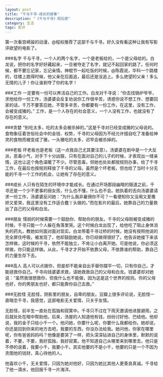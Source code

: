 ```yaml
---
layout: post
title: "千与千寻-成长的故事"
description: "《千与千寻》观后感"
category: 生活
tags: 影评
---
```

第一次看宫崎骏的动漫，@程权推荐了这部千与千寻。好久没有看这种让我有写影评欲望的电影了。

###名字
千与千寻，一个人的两个名字，一个是老板给的，一个是父母给的。白龙说，把你的名字好好藏起来，一旦被夺走了名字，就记不起回家的路了。任何时候，都不要忘记家，忘记亲情。神棍节一起吃饭的时候，@陈霞说，华科一个跳楼的，往楼上跑得时候，他父亲在后面追，最后还是没追上。多么绝望的父亲！多么无情的儿子！你让谁剥夺了你的名字！


###工作
一定要有一份可以养活自己的工作。白龙对千寻说：“你去找锅炉爷爷，求他给你一份工作，汤婆婆会反复劝说你工作很辛苦，诱惑你说不想工作、想要回家的话，千万不要答应她，不管多辛苦，你都要有一份工作，在这里，没有工作，会被变成猪的。” 工作，是一个人存在的社会意义，一个人没有工作，也就没有了存在的意义。

###贪婪
“别吃太多，吃的太多会被杀掉的。”这是千寻对已经变成猪的父母说的。食物象征着世俗社会中的金钱、权势，千寻的父母因为不经允许擅自吃了准备给神灵的食物而被变成了猪，一头猪吃的太多，迟早会被杀掉的。

###老板
坏老板也是老板（这一点我自己尤其要注意）。汤婆婆在剧中是一个大反派，恶毒小气，对手下十分凶狠，只有在面对自己的儿子的时候，才表现出一缕亲情，这也让这个角色温暖了不少。尽管恶毒，但她也处处都按规则办事，给了千寻工作，在最后也按规则释放了千寻的父母。虽然是个坏老板，但也给了当时十分无能的千寻一个工作的机会，让她有了存在的意义。

###成长
人只有在陌生的环境中才能成长。在通过开场那段幽暗的隧道之前，千寻还是一个少不更事的弱女孩，什么也不懂，什么也不会。她执着的去向汤婆婆请求一份工作，汤婆婆反问她：“为什么我非雇佣你不可？一看便知你又没用又爱撒娇又爱哭，我这里没有工作适合蠢丫头做的。”而在影片的最后，她靠自己的力量救出了自己的父母和白龙。

###朋友
懦弱的时候需要一个鼓励你、帮助你的朋友。千寻的父母刚被变成猪的时候，千寻只能一个人躲在角落里哭。这个时候白龙出现了，给他吃了阻止身体消失的药丸，教她如何面对面对现实。白龙带着千寻过桥的时候，她没有按照他说的完全屏住呼吸，被发现了，他却鼓励她说，你已经做得很好了。他告诉她接下来该怎样做，这时候的千寻，依然不能独立，不肯让小白离开她。可是他说，你必须这样做，你只能这样做。从此，千寻才才开始不依靠父母，不依靠谁的帮助，靠自己的力量生存下去。

###高人
高人可以点拨你，但是却不能亲自出手替你摆平一切，只有你自己，才能拯救你自己。千寻向钱婆婆求救，请她救救自己的父母和白龙。钱婆婆却对她说：“虽然我很想救你，但我什么也不能做，因为这是这个世界的规则。你的父母也好，你的男朋友也好，都只能靠你自己去救。”

###无脸怪
无脸怪，阴影里的朋友，自卑的朋友。豆瓣上很多评论说，无脸怪一直暗恋千寻，我感觉，这部电影无关爱情，只关乎友情。

无脸怪，前半生一直处在孤独和寂寞中。千寻只不过在下雨天邀请他进屋避雨，之后就处处在暗中帮助他。后来，汤屋的人知道他有钱，纷纷讨好他、巴结他。他却说，我的金子只给小千一个。他问她，你要什么呢，你要什么我都给你。她却说，你还是回到你来的地方去吧，我要的东西，你没办法给我。她问他，你家在哪里呢，你有爸爸妈妈吗？他像是要哭了一样，把头深深钻进自己的身体里，默默的说着，不要，不要，我好孤独，我好寂寞。他不知道自己从哪里来到哪里去，他只是不停的说着，我要小千，我要小千。其实他要的不是小千，他要的只是一个不因为贪图他的钱财，真心待他的人。

他喜欢小千，无关爱情，只因为她对他好，只因为她比其他人更善良真诚。千寻给了他一滴水，他回报千寻一片海洋。